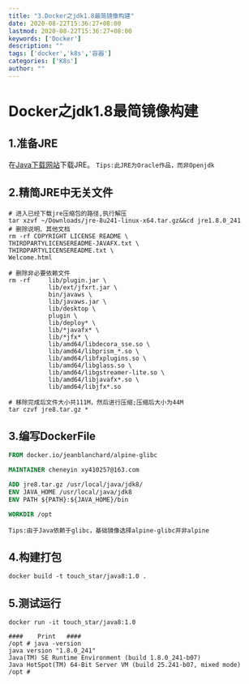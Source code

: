 ```yaml
---
title: "3.Docker之jdk1.8最简镜像构建"
date: 2020-08-22T15:36:27+08:00
lastmod: 2020-08-22T15:36:27+08:00
keywords: ['Docker']
description: ""
tags: ['docker','k8s','容器']
categories: ['K8s']
author: ""
---
```

# Docker之jdk1.8最简镜像构建
## 1.准备JRE
在[Java下载网站](https://www.java.com/en/download/manual.jsp)下载JRE。
`Tips:此JRE为Oracle作品，而非Openjdk`
## 2.精简JRE中无关文件
```shell
# 进入已经下载jre压缩包的路径,执行解压
tar xzvf ~/Downloads/jre-8u241-linux-x64.tar.gz&&cd jre1.8.0_241
# 删除说明、其他文档
rm -rf COPYRIGHT LICENSE README \
THIRDPARTYLICENSEREADME-JAVAFX.txt \
THIRDPARTYLICENSEREADME.txt \
Welcome.html

# 删除非必要依赖文件
rm -rf     lib/plugin.jar \
           lib/ext/jfxrt.jar \
           bin/javaws \
           lib/javaws.jar \
           lib/desktop \
           plugin \
           lib/deploy* \
           lib/*javafx* \
           lib/*jfx* \
           lib/amd64/libdecora_sse.so \
           lib/amd64/libprism_*.so \
           lib/amd64/libfxplugins.so \
           lib/amd64/libglass.so \
           lib/amd64/libgstreamer-lite.so \
           lib/amd64/libjavafx*.so \
           lib/amd64/libjfx*.so

# 移除完成后文件大小共111M，然后进行压缩;压缩后大小为44M
tar czvf jre8.tar.gz *
```
## 3.编写DockerFile
```DockerFile
FROM docker.io/jeanblanchard/alpine-glibc

MAINTAINER cheneyin xy410257@163.com

ADD jre8.tar.gz /usr/local/java/jdk8/
ENV JAVA_HOME /usr/local/java/jdk8
ENV PATH ${PATH}:${JAVA_HOME}/bin

WORKDIR /opt
```
`Tips:由于Java依赖于glibc，基础镜像选择alpine-glibc并非alpine`

## 4.构建打包
```shell
docker build -t touch_star/java8:1.0 .
```
## 5.测试运行
```shell
docker run -it touch_star/java8:1.0

####    Print   ####
/opt # java -version
java version "1.8.0_241"
Java(TM) SE Runtime Environment (build 1.8.0_241-b07)
Java HotSpot(TM) 64-Bit Server VM (build 25.241-b07, mixed mode)
/opt # 
```